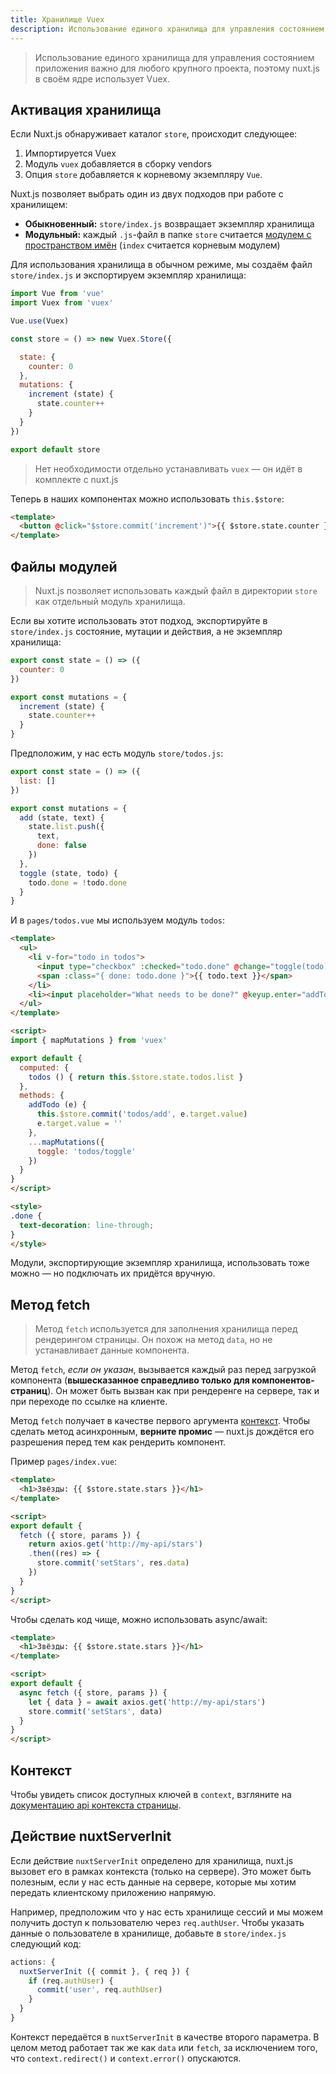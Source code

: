 ```yaml
---
title: Хранилище Vuex
description: Использование единого хранилища для управления состоянием приложения важно для любого крупного проекта, поэтому nuxt.js в своём ядре использует Vuex.
---
```


> Использование единого хранилища для управления состоянием приложения важно для любого крупного проекта, поэтому nuxt.js в своём ядре использует Vuex.

## Активация хранилища

Если Nuxt.js обнаруживает каталог `store`, происходит следующее:

1. Импортируется Vuex
2. Модуль `vuex` добавляется в сборку vendors
3. Опция `store` добавляется к корневому экземпляру `Vue`.

Nuxt.js позволяет выбрать один из двух подходов при работе с хранилищем:
- **Обыкновенный:** `store/index.js` возвращает экземпляр хранилища
- **Модульный:** каждый `.js`-файл в папке `store` считается [модулем с пространством имён](http://vuex.vuejs.org/en/modules.html) (`index` считается корневым модулем)

Для использования хранилища в обычном режиме, мы создаём файл `store/index.js` и экспортируем экземпляр хранилища:

```js
import Vue from 'vue'
import Vuex from 'vuex'

Vue.use(Vuex)

const store = () => new Vuex.Store({

  state: {
    counter: 0
  },
  mutations: {
    increment (state) {
      state.counter++
    }
  }
})

export default store
```

> Нет необходимости отдельно устанавливать `vuex` — он идёт в комплекте с nuxt.js

Теперь в наших компонентах можно использовать `this.$store`:

```html
<template>
  <button @click="$store.commit('increment')">{{ $store.state.counter }}</button>
</template>
```

## Файлы модулей

> Nuxt.js позволяет использовать каждый файл в директории `store` как отдельный модуль хранилища.

Если вы хотите использовать этот подход, экспортируйте в `store/index.js` состояние, мутации и действия, а не экземпляр хранилища:

```js
export const state = () => ({
  counter: 0
})

export const mutations = {
  increment (state) {
    state.counter++
  }
}
```

Предположим, у нас есть модуль `store/todos.js`:
```js
export const state = () => ({
  list: []
})

export const mutations = {
  add (state, text) {
    state.list.push({
      text,
      done: false
    })
  },
  toggle (state, todo) {
    todo.done = !todo.done
  }
}
```

И в `pages/todos.vue` мы используем модуль `todos`:

```html
<template>
  <ul>
    <li v-for="todo in todos">
      <input type="checkbox" :checked="todo.done" @change="toggle(todo)">
      <span :class="{ done: todo.done }">{{ todo.text }}</span>
    </li>
    <li><input placeholder="What needs to be done?" @keyup.enter="addTodo"></li>
  </ul>
</template>

<script>
import { mapMutations } from 'vuex'

export default {
  computed: {
    todos () { return this.$store.state.todos.list }
  },
  methods: {
    addTodo (e) {
      this.$store.commit('todos/add', e.target.value)
      e.target.value = ''
    },
    ...mapMutations({
      toggle: 'todos/toggle'
    })
  }
}
</script>

<style>
.done {
  text-decoration: line-through;
}
</style>
```

<div class="Alert">

Модули, экспортирующие экземпляр хранилища, использовать тоже можно — но подключать их придётся вручную.

</div>

## Метод fetch

> Метод `fetch` используется для заполнения хранилища перед рендерингом страницы. Он похож на метод `data`, но не устанавливает данные компонента.

Метод `fetch`, *если он указан*, вызывается каждый раз перед загрузкой компонента (**вышесказанное справедливо только для компонентов-страниц**). Он может быть вызван как при рендеренге на сервере, так и при переходе по ссылке на клиенте.

Метод `fetch` получает в качестве первого аргумента [контекст](/api/pages-context). Чтобы сделать метод асинхронным, **верните промис** — nuxt.js дождётся его разрешения перед тем как рендерить компонент.

Пример `pages/index.vue`:
```html
<template>
  <h1>Звёзды: {{ $store.state.stars }}</h1>
</template>

<script>
export default {
  fetch ({ store, params }) {
    return axios.get('http://my-api/stars')
    .then((res) => {
      store.commit('setStars', res.data)
    })
  }
}
</script>
```

Чтобы сделать код чище, можно использовать async/await:

```html
<template>
  <h1>Звёзды: {{ $store.state.stars }}</h1>
</template>

<script>
export default {
  async fetch ({ store, params }) {
    let { data } = await axios.get('http://my-api/stars')
    store.commit('setStars', data)
  }
}
</script>
```

## Контекст

Чтобы увидеть список доступных ключей в `context`, взгляните на [документацию api контекста страницы](/api/pages-context).

## Действие nuxtServerInit

Если действие `nuxtServerInit` определено для хранилища, nuxt.js вызовет его в рамках контекста (только на сервере). Это может быть полезным, если у нас есть данные на сервере, которые мы хотим передать клиентскому приложению напрямую. 

Например, предположим что у нас есть хранилище сессий и мы можем получить доступ к пользователю через `req.authUser`. Чтобы указать данные о пользователе в хранилище, добавьте в `store/index.js` следующий код:

```js
actions: {
  nuxtServerInit ({ commit }, { req }) {
    if (req.authUser) {
      commit('user', req.authUser)
    }
  }
}
```

Контекст передаётся в `nuxtServerInit` в качестве второго параметра. В целом метод работает так же как `data` или `fetch`, за исключением того, что `context.redirect()` и `context.error()` опускаются.
